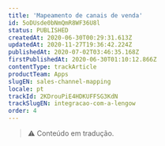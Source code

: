 ```yaml
---
title: 'Mapeamento de canais de venda'
id: 5oDUsde0bNmQmR8WF36U8l
status: PUBLISHED
createdAt: 2020-06-30T00:29:31.613Z
updatedAt: 2020-11-27T19:36:42.224Z
publishedAt: 2020-07-02T03:46:35.168Z
firstPublishedAt: 2020-06-30T01:10:12.866Z
contentType: trackArticle
productTeam: Apps
slugEN: sales-channel-mapping
locale: pt
trackId: 2KDrouPiE4HDKUFFSG3KdN
trackSlugEN: integracao-com-a-lengow
order: 4
---
```


> ⚠️ Conteúdo em tradução.

